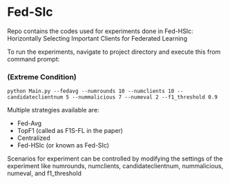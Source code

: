# Fed-SIc
Repo contains the codes used for experiments done in Fed-HSIc: Horizontally Selecting Important Clients for Federated Learning

To run the experiments, navigate to project directory and execute this from command prompt:
### (Extreme Condition) ###
```
python Main.py --fedavg --numrounds 10 --numclients 10 -- candidateclientnum 5 --nummalicious 7 --numeval 2 --f1_threshold 0.9
```

Multiple strategies available are:
* Fed-Avg
* TopF1 (called as F1S-FL in the paper)
* Centralized
* Fed-HSIc (or known as Fed-SIc)

Scenarios for experiment can be controlled by modifying the settings of the experiment like numrounds, numclients, candidateclientnum, nummalicious, numeval, and f1_threshold
